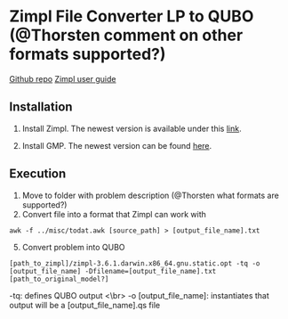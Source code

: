 # Zimpl File Converter LP to QUBO (@Thorsten comment on other formats supported?)

[Github repo](https://github.com/JuliaQUBO/QUBO.jl)
[Zimpl user guide](https://zimpl.zib.de/download/zimpl.pdf)

## Installation

1. Install Zimpl. The newest version is available under this [link](https://zimpl.zib.de/index.php#download).

2. Install GMP. The newest version can be found [here](https://gmplib.org/#DOWNLOAD).

## Execution

1. Move to folder with problem description (@Thorsten what formats are supported?)
2. Convert file into a format that Zimpl can work with
```shell
awk -f ../misc/todat.awk [source_path] > [output_file_name].txt
```
5. Convert problem into QUBO
```shell
[path_to_zimpl]/zimpl-3.6.1.darwin.x86_64.gnu.static.opt -tq -o [output_file_name] -Dfilename=[output_file_name].txt
[path_to_original_model?]
```
-tq: defines QUBO output
<\br>
-o [output_file_name]: instantiates that output will be a [output_file_name].qs file
